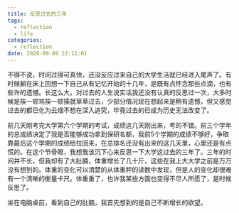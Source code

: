 ```yaml
---
title: 反思过去的三年
tags:
  - reflection
  - life
categories:
  - reflection
date: 2020-09-09 22:11:01
---
```


不得不说，时间过得可真快，还没反应过来自己的大学生活就已经进入尾声了。有时候躺在床上回想一下自己从有记忆开始的十几年，是既有点怀念那些点滴，也有些许的遗憾。长这么大，对过去的人生说实话我还没有认真的反思过一次，大多时候是挨一顿骂挨一顿揍就草草过去，少部分情况现在想起来是稍有遗憾，但又感觉过去的都已化为云烟不想在深入追究，毕竟过去的已成为历史无法改变了。

前几天刚考完大学第六个学期的考试，成绩这几天刚出来，考的不错。前三个学年的总成绩决定了我是否能够成功拿到保研名额，我前5个学期的成绩不够好，争取靠最后这个学期的成绩给拉回来，在总排名还没有出来的这几天里，心里还是有点慌的。在这个节骨眼，我想我该沉下心来反思一下大学这过去的三年了。三年的时间并不长，但我却有了大肚腩，体重增长了几十斤，这些在我上大大学之前是万万没有想到的。体重的变化可以清楚的从体重秤的读数中发现，但是人的变化却很难有一个清晰的衡量卡尺。体重重了，也许我某些方面也变得不尽人所愿了，是时候反思了。

坐在电脑桌前，看到自己的肚腩，我首先想到的是自己不断增长的欲望。
